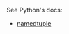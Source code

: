 See Python's docs:

  - [namedtuple](https://docs.python.org/3/library/collections.html#collections.namedtuple)
